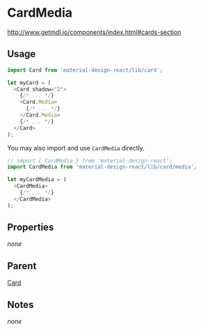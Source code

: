 # CardMedia

http://www.getmdl.io/components/index.html#cards-section


## Usage

```javascript
import Card from 'material-design-react/lib/card';

let myCard = (
  <Card shadow="2">
    {/* ... */}
    <Card.Media>
      {/* ... */}
    </Card.Media>
    {/* ... */}
  </Card>
);
```

You may also import and use `CardMedia` directly.

```javascript
// import { CardMedia } from 'material-design-react';
import CardMedia from 'material-design-react/lib/card/media';

let myCardMedia = (
  <CardMedia>
    {/* ... */}
  </CardMedia>
);
```


## Properties

*none*


## Parent

[Card](../README.md)


## Notes
*none*
